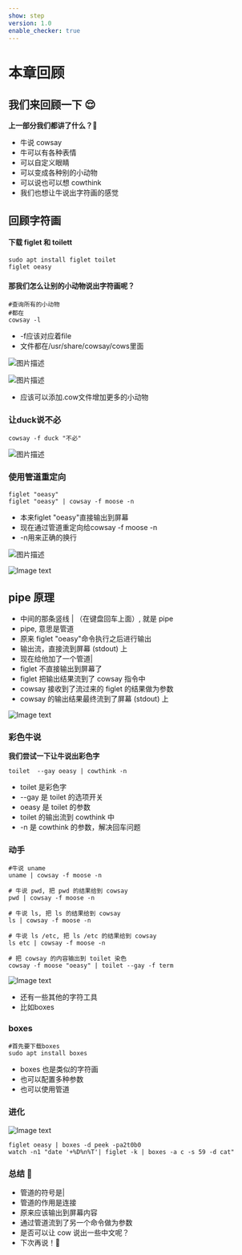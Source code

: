 ```yaml
---
show: step
version: 1.0
enable_checker: true
---
```


# 本章回顾

## 我们来回顾一下 😌

**上一部分我们都讲了什么？**🤔

- 牛说 cowsay
- 牛可以有各种表情
- 可以自定义眼睛
- 可以变成各种别的小动物
- 可以说也可以想 cowthink
- 我们也想让牛说出字符画的感觉

## 回顾字符画

#### 下载 figlet 和 toilett

```shell
sudo apt install figlet toilet
figlet oeasy
```

#### 那我们怎么让别的小动物说出字符画呢？

```shell
#查询所有的小动物
#都在 
cowsay -l
```

- -f应该对应着file
- 文件都在/usr/share/cowsay/cows里面

![图片描述](https://doc.shiyanlou.com/courses/uid1190679-20210325-1616684032530)

![图片描述](https://doc.shiyanlou.com/courses/uid1190679-20210325-1616683856720)

- 应该可以添加.cow文件增加更多的小动物

### 让duck说不必
```
cowsay -f duck "不必"
```

![图片描述](https://doc.shiyanlou.com/courses/uid1190679-20210325-1616683897932)

### 使用管道重定向

```shell
figlet "oeasy"
figlet "oeasy" | cowsay -f moose -n
```

- 本来figlet "oeasy"直接输出到屏幕
- 现在通过管道重定向给cowsay -f moose -n
- -n用来正确的换行

![图片描述](https://doc.shiyanlou.com/courses/uid1190679-20210325-1616684296872)


![Image text](https://labfile.oss.aliyuncs.com/courses/2712/cowsay_pipe.png)

## pipe 原理

- 中间的那条竖线 | （在键盘回车上面）, 就是 pipe
- pipe, 意思是管道
- 原来 figlet "oeasy"命令执行之后进行输出
- 输出流，直接流到屏幕 (stdout) 上
- 现在给他加了一个管道|
- figlet 不直接输出到屏幕了
- figlet 把输出结果流到了 cowsay 指令中
- cowsay 接收到了流过来的 figlet 的结果做为参数
- cowsay 的输出结果最终流到了屏幕 (stdout) 上

![Image text](https://labfile.oss.aliyuncs.com/courses/2712/pipe.png)

### 彩色牛说

**我们尝试一下让牛说出彩色字**

```shell
toilet  --gay oeasy | cowthink -n
```

- toilet 是彩色字
- --gay 是 toilet 的选项开关
- oeasy 是 toilet 的参数
- toilet 的输出流到 cowthink 中
- -n 是 cowthink 的参数，解决回车问题

### 动手
```shell
#牛说 uname
uname | cowsay -f moose -n

# 牛说 pwd, 把 pwd 的结果给到 cowsay
pwd | cowsay -f moose -n

# 牛说 ls, 把 ls 的结果给到 cowsay
ls | cowsay -f moose -n

# 牛说 ls /etc, 把 ls /etc 的结果给到 cowsay
ls etc | cowsay -f moose -n

# 把 cowsay 的内容输出到 toilet 染色
cowsay -f moose "oeasy" | toilet --gay -f term
```

![Image text](https://labfile.oss.aliyuncs.com/courses/2712/rainbow.png)

- 还有一些其他的字符工具
- 比如boxes

### boxes

```shell
#首先要下载boxes
sudo apt install boxes
```

- boxes 也是类似的字符画
- 也可以配置多种参数
- 也可以使用管道

### 进化
![Image text](https://labfile.oss.aliyuncs.com/courses/2712/cat_clock.png)

```shell
figlet oeasy | boxes -d peek -pa2t0b0
watch -n1 "date '+%D%n%T'| figlet -k | boxes -a c -s 59 -d cat"
```

### 总结 🤨

- 管道的符号是|
- 管道的作用是连接
- 原来应该输出到屏幕内容
- 通过管道流到了另一个命令做为参数
- 是否可以让 cow 说出一些中文呢？
- 下次再说！👋
